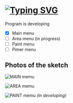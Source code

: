 # [![Typing SVG](https://readme-typing-svg.herokuapp.com?font=Kenia&size=40&pause=1000&color=DEA8F7&vCenter=true&random=false&width=420&height=40&lines=Painting+the+walls)](https://github.com/Roman-Sarchuk/Painting-the-walls)
Program is developing
- [x] Main menu
- [ ] Area menu  (in progress)
- [ ] Paint menu
- [ ] Pimer menu

## Photos of the sketch
![MAIN memu](https://github.com/Roman-Sarchuk/Painting-the-walls/assets/91730539/a32c07b7-b327-4746-bd34-2c76eef6bbf3)

![AREA memu](https://github.com/Roman-Sarchuk/Painting-the-walls/assets/91730539/1d1206fd-d089-45a6-9864-fcf70550018a)

![PAINT memu](https://github.com/Roman-Sarchuk/Painting-the-walls/assets/91730539/f42494dd-f5b9-4151-997a-726204cc8402)
*(in developing)*
